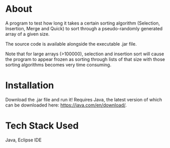 # About
A program to test how long it takes a certain sorting algorithm (Selection, Insertion, Merge and Quick) to sort through a pseudo-randomly generated array of a given size. 

The source code is available alongside the executable .jar file.

Note that for large arrays (>100000), selection and insertion sort will cause the program to appear frozen as sorting through lists of that size with those sorting algorithms becomes very time consuming.

# Installation
Download the .jar file and run it! Requires Java, the latest version of which can be downloaded here: https://java.com/en/download/.

# Tech Stack Used
Java, Eclipse IDE
